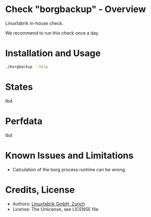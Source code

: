 # Check "borgbackup" - Overview

Linuxfabrik in-house check.

We recommend to run this check once a day.


# Installation and Usage

```bash
./borgbackup --help
```


# States

tbd


# Perfdata

tbd


# Known Issues and Limitations

* Calculation of the borg process runtime can be wrong.


# Credits, License

* Authors: [Linuxfabrik GmbH, Zurich](https://www.linuxfabrik.ch)
* License: The Unlicense, see LICENSE file.
